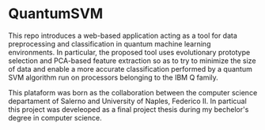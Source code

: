 # QuantumSVM
This repo introduces a web-based application acting as a tool for data preprocessing and classification in quantum machine learning environments. In particular, the proposed tool uses evolutionary prototype selection and PCA-based feature extraction so as to try to minimize the size of data and enable a more accurate classification performed by a quantum SVM algorithm run on processors belonging to the IBM Q family.

This plataform was born as the collaboration between the computer science departament of Salerno and University of Naples, Federico II. In particual this project was develeoped as a final project thesis during my bechelor's degree in computer science.

